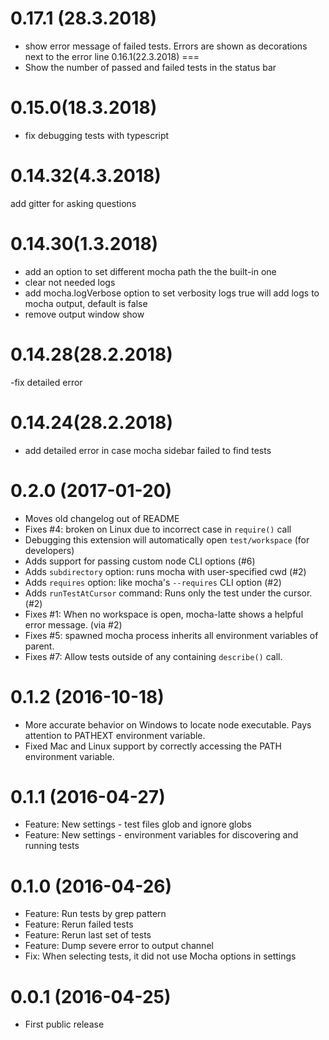 0.17.1 (28.3.2018)
===
 - show error message of failed tests. Errors are shown as decorations next to the error line
0.16.1(22.3.2018)
===
 - Show the number of passed and failed tests in the status bar

0.15.0(18.3.2018)
===
 - fix debugging tests with typescript

0.14.32(4.3.2018)
===
add gitter for asking questions


0.14.30(1.3.2018)
===
- add an option to set different mocha path the the built-in one 
- clear not needed logs
- add mocha.logVerbose option to set verbosity logs true will add logs to mocha output, default is false 
- remove output window show 

0.14.28(28.2.2018)
====
 -fix detailed error


0.14.24(28.2.2018)
====
 - add detailed error in case mocha sidebar failed to find tests

0.2.0 (2017-01-20)
=====

- Moves old changelog out of README
- Fixes #4: broken on Linux due to incorrect case in `require()` call
- Debugging this extension will automatically open `test/workspace` (for developers)
- Adds support for passing custom node CLI options (#6)
- Adds `subdirectory` option: runs mocha with user-specified cwd (#2)
- Adds `requires` option: like mocha's `--requires` CLI option (#2)
- Adds `runTestAtCursor` command: Runs only the test under the cursor. (#2)
- Fixes #1: When no workspace is open, mocha-latte shows a helpful error message. (via #2)
- Fixes #5: spawned mocha process inherits all environment variables of parent.
- Fixes #7: Allow tests outside of any containing `describe()` call.

0.1.2 (2016-10-18)
=====

- More accurate behavior on Windows to locate node executable.
Pays attention to PATHEXT environment variable.
- Fixed Mac and Linux support by correctly accessing the PATH environment variable.

0.1.1 (2016-04-27)
=====

- Feature: New settings - test files glob and ignore globs
- Feature: New settings - environment variables for discovering and running tests

0.1.0 (2016-04-26)
=====

- Feature: Run tests by grep pattern
- Feature: Rerun failed tests
- Feature: Rerun last set of tests
- Feature: Dump severe error to output channel
- Fix: When selecting tests, it did not use Mocha options in  settings

0.0.1 (2016-04-25)
=====

- First public release
